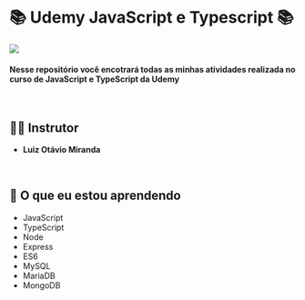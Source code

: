 # 📚 Udemy JavaScript e Typescript 📚
<img src="https://s.udemycdn.com/meta/default-meta-image-v2.png">

<br />

#### Nesse repositório você encotrará todas as minhas atividades realizada no curso de JavaScript e TypeScript da Udemy

<br />

## 👨‍🏫 Instrutor

- **Luiz Otávio Miranda**

<br />

## 🤔 O que eu estou aprendendo

- JavaScript
- TypeScript
- Node
- Express
- ES6
- MySQL
- MariaDB
- MongoDB
